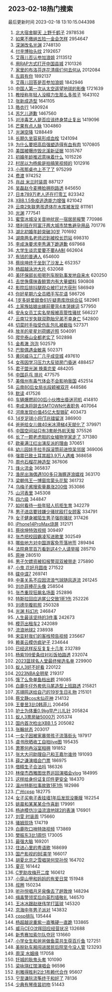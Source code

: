 ## 2023-02-18热门搜索 
最后更新时间 2023-02-18 13:10:15.044398 
1. [北大宿舍聊天 上野千鹤子](https://s.weibo.com/weibo?q=%E5%8C%97%E5%A4%A7%E5%AE%BF%E8%88%8D%E8%81%8A%E5%A4%A9%20%E4%B8%8A%E9%87%8E%E5%8D%83%E9%B9%A4%E5%AD%90&t=31&band_rank=31&Refer=top) 2978536
1. [如果不缴纳五险一金会怎样](https://s.weibo.com/weibo?q=%23%E5%A6%82%E6%9E%9C%E4%B8%8D%E7%BC%B4%E7%BA%B3%E4%BA%94%E9%99%A9%E4%B8%80%E9%87%91%E4%BC%9A%E6%80%8E%E6%A0%B7%23&t=31&band_rank=2&Refer=top) 2954647
1. [深渊改名光渊](https://s.weibo.com/weibo?q=%23%E6%B7%B1%E6%B8%8A%E6%94%B9%E5%90%8D%E5%85%89%E6%B8%8A%23&t=31&band_rank=1&Refer=top) 2748130
1. [付辛博抬头纹](https://s.weibo.com/weibo?q=%E4%BB%98%E8%BE%9B%E5%8D%9A%E6%8A%AC%E5%A4%B4%E7%BA%B9&t=31&band_rank=2&Refer=top) 2192657
1. [艾薇儿否认参加浪姐](https://s.weibo.com/weibo?q=%23%E8%89%BE%E8%96%87%E5%84%BF%E5%90%A6%E8%AE%A4%E5%8F%82%E5%8A%A0%E6%B5%AA%E5%A7%90%23&t=31&band_rank=2&Refer=top) 2113512
1. [用RAP方式打开中国县城](https://s.weibo.com/weibo?q=%23%E7%94%A8RAP%E6%96%B9%E5%BC%8F%E6%89%93%E5%BC%80%E4%B8%AD%E5%9B%BD%E5%8E%BF%E5%9F%8E%23&t=31&band_rank=3&Refer=top) 2101326
1. [家里的布洛芬连花清瘟们何去何从](https://s.weibo.com/weibo?q=%23%E5%AE%B6%E9%87%8C%E7%9A%84%E5%B8%83%E6%B4%9B%E8%8A%AC%E8%BF%9E%E8%8A%B1%E6%B8%85%E7%98%9F%E4%BB%AC%E4%BD%95%E5%8E%BB%E4%BD%95%E4%BB%8E%23&t=31&band_rank=5&Refer=top) 2012084
1. [左肩有你](https://s.weibo.com/weibo?q=%E5%B7%A6%E8%82%A9%E6%9C%89%E4%BD%A0&t=31&band_rank=4&Refer=top) 1892137
1. [艾薇儿回答是否参加浪姐](https://s.weibo.com/weibo?q=%23%E8%89%BE%E8%96%87%E5%84%BF%E5%9B%9E%E7%AD%94%E6%98%AF%E5%90%A6%E5%8F%82%E5%8A%A0%E6%B5%AA%E5%A7%90%23&t=31&band_rank=1&Refer=top) 1842946
1. [中国人第一次从太空遥望地球的影像](https://s.weibo.com/weibo?q=%23%E4%B8%AD%E5%9B%BD%E4%BA%BA%E7%AC%AC%E4%B8%80%E6%AC%A1%E4%BB%8E%E5%A4%AA%E7%A9%BA%E9%81%A5%E6%9C%9B%E5%9C%B0%E7%90%83%E7%9A%84%E5%BD%B1%E5%83%8F%23&t=31&band_rank=3&Refer=top) 1721639
1. [教授称年轻人没精力生那么多孩子](https://s.weibo.com/weibo?q=%23%E6%95%99%E6%8E%88%E7%A7%B0%E5%B9%B4%E8%BD%BB%E4%BA%BA%E6%B2%A1%E7%B2%BE%E5%8A%9B%E7%94%9F%E9%82%A3%E4%B9%88%E5%A4%9A%E5%AD%A9%E5%AD%90%23&t=31&band_rank=6&Refer=top) 1643102
1. [张新成造型](https://s.weibo.com/weibo?q=%E5%BC%A0%E6%96%B0%E6%88%90%E9%80%A0%E5%9E%8B&t=31&band_rank=41&Refer=top) 1641105
1. [皓衣行](https://s.weibo.com/weibo?q=%E7%9A%93%E8%A1%A3%E8%A1%8C&t=31&band_rank=4&Refer=top) 1490924
1. [苏乞儿道歉](https://s.weibo.com/weibo?q=%23%E8%8B%8F%E4%B9%9E%E5%84%BF%E9%81%93%E6%AD%89%23&t=31&band_rank=6&Refer=top) 1467560
1. [对涉毒艺人是否应该终身禁止复出](https://s.weibo.com/weibo?q=%23%E5%AF%B9%E6%B6%89%E6%AF%92%E8%89%BA%E4%BA%BA%E6%98%AF%E5%90%A6%E5%BA%94%E8%AF%A5%E7%BB%88%E8%BA%AB%E7%A6%81%E6%AD%A2%E5%A4%8D%E5%87%BA%23&t=31&band_rank=5&Refer=top) 1419096
1. [芒果有点人脉](https://s.weibo.com/weibo?q=%23%E8%8A%92%E6%9E%9C%E6%9C%89%E7%82%B9%E4%BA%BA%E8%84%89%23&t=31&band_rank=4&Refer=top) 1304860
1. [光渊空降](https://s.weibo.com/weibo?q=%23%E5%85%89%E6%B8%8A%E7%A9%BA%E9%99%8D%23&t=31&band_rank=7&Refer=top) 1288449
1. [长期久坐容易形成血栓](https://s.weibo.com/weibo?q=%23%E9%95%BF%E6%9C%9F%E4%B9%85%E5%9D%90%E5%AE%B9%E6%98%93%E5%BD%A2%E6%88%90%E8%A1%80%E6%A0%93%23&t=31&band_rank=7&Refer=top) 1241094
1. [为什么要把高启强塑造得有血有肉](https://s.weibo.com/weibo?q=%23%E4%B8%BA%E4%BB%80%E4%B9%88%E8%A6%81%E6%8A%8A%E9%AB%98%E5%90%AF%E5%BC%BA%E5%A1%91%E9%80%A0%E5%BE%97%E6%9C%89%E8%A1%80%E6%9C%89%E8%82%89%23&t=31&band_rank=12&Refer=top) 1070805
1. [美国被曝炸毁北溪新证据](https://s.weibo.com/weibo?q=%23%E7%BE%8E%E5%9B%BD%E8%A2%AB%E6%9B%9D%E7%82%B8%E6%AF%81%E5%8C%97%E6%BA%AA%E6%96%B0%E8%AF%81%E6%8D%AE%23&t=31&band_rank=5&Refer=top) 1035767
1. [初婚年龄推迟意味着什么](https://s.weibo.com/weibo?q=%23%E5%88%9D%E5%A9%9A%E5%B9%B4%E9%BE%84%E6%8E%A8%E8%BF%9F%E6%84%8F%E5%91%B3%E7%9D%80%E4%BB%80%E4%B9%88%23&t=31&band_rank=30&Refer=top) 1015226
1. [村民以为杨紫是拍搞笑视频的](https://s.weibo.com/weibo?q=%23%E6%9D%91%E6%B0%91%E4%BB%A5%E4%B8%BA%E6%9D%A8%E7%B4%AB%E6%98%AF%E6%8B%8D%E6%90%9E%E7%AC%91%E8%A7%86%E9%A2%91%E7%9A%84%23&t=31&band_rank=6&Refer=top) 1012916
1. [小孩那桌也上不了了](https://s.weibo.com/weibo?q=%23%E5%B0%8F%E5%AD%A9%E9%82%A3%E6%A1%8C%E4%B9%9F%E4%B8%8A%E4%B8%8D%E4%BA%86%E4%BA%86%23&t=31&band_rank=11&Refer=top) 975299
1. [费渡](https://s.weibo.com/weibo?q=%E8%B4%B9%E6%B8%A1&t=31&band_rank=11&Refer=top) 974252
1. [肖战 米兰时装周](https://s.weibo.com/weibo?q=%E8%82%96%E6%88%98%20%E7%B1%B3%E5%85%B0%E6%97%B6%E8%A3%85%E5%91%A8&t=31&band_rank=7&Refer=top) 887127
1. [吴磊赵今麦捧脸拥抱路透](https://s.weibo.com/weibo?q=%23%E5%90%B4%E7%A3%8A%E8%B5%B5%E4%BB%8A%E9%BA%A6%E6%8D%A7%E8%84%B8%E6%8B%A5%E6%8A%B1%E8%B7%AF%E9%80%8F%23&t=31&band_rank=16&Refer=top) 845650
1. [日本789万老人还在打零工](https://s.weibo.com/weibo?q=%23%E6%97%A5%E6%9C%AC789%E4%B8%87%E8%80%81%E4%BA%BA%E8%BF%98%E5%9C%A8%E6%89%93%E9%9B%B6%E5%B7%A5%23&t=31&band_rank=19&Refer=top) 823342
1. [XBB.1.5免疫逃逸能力增强](https://s.weibo.com/weibo?q=%23XBB.1.5%E5%85%8D%E7%96%AB%E9%80%83%E9%80%B8%E8%83%BD%E5%8A%9B%E5%A2%9E%E5%BC%BA%23&t=31&band_rank=9&Refer=top) 821042
1. [云南2失联男孩遗体在水库被发现](https://s.weibo.com/weibo?q=%23%E4%BA%91%E5%8D%972%E5%A4%B1%E8%81%94%E7%94%B7%E5%AD%A9%E9%81%97%E4%BD%93%E5%9C%A8%E6%B0%B4%E5%BA%93%E8%A2%AB%E5%8F%91%E7%8E%B0%23&t=31&band_rank=31&Refer=top) 811161
1. [光渊](https://s.weibo.com/weibo?q=%E5%85%89%E6%B8%8A&t=31&band_rank=13&Refer=top) 777541
1. [蜜雪冰城没关音响扰民一宿居民报警](https://s.weibo.com/weibo?q=%23%E8%9C%9C%E9%9B%AA%E5%86%B0%E5%9F%8E%E6%B2%A1%E5%85%B3%E9%9F%B3%E5%93%8D%E6%89%B0%E6%B0%91%E4%B8%80%E5%AE%BF%E5%B1%85%E6%B0%91%E6%8A%A5%E8%AD%A6%23&t=31&band_rank=16&Refer=top) 770986
1. [塔利班在阿富汗两大城市禁售避孕用品](https://s.weibo.com/weibo?q=%23%E5%A1%94%E5%88%A9%E7%8F%AD%E5%9C%A8%E9%98%BF%E5%AF%8C%E6%B1%97%E4%B8%A4%E5%A4%A7%E5%9F%8E%E5%B8%82%E7%A6%81%E5%94%AE%E9%81%BF%E5%AD%95%E7%94%A8%E5%93%81%23&t=31&band_rank=23&Refer=top) 701776
1. [湖北初婚年龄突破30岁](https://s.weibo.com/weibo?q=%23%E6%B9%96%E5%8C%97%E5%88%9D%E5%A9%9A%E5%B9%B4%E9%BE%84%E7%AA%81%E7%A0%B430%E5%B2%81%23&t=31&band_rank=36&Refer=top) 701692
1. [湖南两名老师迟到被校长罚站](https://s.weibo.com/weibo?q=%23%E6%B9%96%E5%8D%97%E4%B8%A4%E5%90%8D%E8%80%81%E5%B8%88%E8%BF%9F%E5%88%B0%E8%A2%AB%E6%A0%A1%E9%95%BF%E7%BD%9A%E7%AB%99%23&t=31&band_rank=8&Refer=top) 698310
1. [李成洙要求李秀满下跪道歉](https://s.weibo.com/weibo?q=%23%E6%9D%8E%E6%88%90%E6%B4%99%E8%A6%81%E6%B1%82%E6%9D%8E%E7%A7%80%E6%BB%A1%E4%B8%8B%E8%B7%AA%E9%81%93%E6%AD%89%23&t=31&band_rank=18&Refer=top) 697968
1. [大学生谈恋爱要不要AA制](https://s.weibo.com/weibo?q=%23%E5%A4%A7%E5%AD%A6%E7%94%9F%E8%B0%88%E6%81%8B%E7%88%B1%E8%A6%81%E4%B8%8D%E8%A6%81AA%E5%88%B6%23&t=31&band_rank=40&Refer=top) 662604
1. [有钱的普通人](https://s.weibo.com/weibo?q=%23%E6%9C%89%E9%92%B1%E7%9A%84%E6%99%AE%E9%80%9A%E4%BA%BA%23&t=31&band_rank=17&Refer=top) 654600
1. [蔡徐坤终于坐到了沙发上](https://s.weibo.com/weibo?q=%23%E8%94%A1%E5%BE%90%E5%9D%A4%E7%BB%88%E4%BA%8E%E5%9D%90%E5%88%B0%E4%BA%86%E6%B2%99%E5%8F%91%E4%B8%8A%23&t=31&band_rank=9&Refer=top) 652357
1. [杨超越泳池大片](https://s.weibo.com/weibo?q=%23%E6%9D%A8%E8%B6%85%E8%B6%8A%E6%B3%B3%E6%B1%A0%E5%A4%A7%E7%89%87%23&t=31&band_rank=13&Refer=top) 632068
1. [美环保部长拒喝列车脱轨事发地自来水](https://s.weibo.com/weibo?q=%23%E7%BE%8E%E7%8E%AF%E4%BF%9D%E9%83%A8%E9%95%BF%E6%8B%92%E5%96%9D%E5%88%97%E8%BD%A6%E8%84%B1%E8%BD%A8%E4%BA%8B%E5%8F%91%E5%9C%B0%E8%87%AA%E6%9D%A5%E6%B0%B4%23&t=31&band_rank=9&Refer=top) 620250
1. [去世侏儒抹香鲸胃内有大量塑料](https://s.weibo.com/weibo?q=%23%E5%8E%BB%E4%B8%96%E4%BE%8F%E5%84%92%E6%8A%B9%E9%A6%99%E9%B2%B8%E8%83%83%E5%86%85%E6%9C%89%E5%A4%A7%E9%87%8F%E5%A1%91%E6%96%99%23&t=31&band_rank=18&Refer=top) 590808
1. [影院后排抖腿观众被打对方获刑](https://s.weibo.com/weibo?q=%23%E5%BD%B1%E9%99%A2%E5%90%8E%E6%8E%92%E6%8A%96%E8%85%BF%E8%A7%82%E4%BC%97%E8%A2%AB%E6%89%93%E5%AF%B9%E6%96%B9%E8%8E%B7%E5%88%91%23&t=31&band_rank=15&Refer=top) 586949
1. [你好星期六全员晒手写花语](https://s.weibo.com/weibo?q=%23%E4%BD%A0%E5%A5%BD%E6%98%9F%E6%9C%9F%E5%85%AD%E5%85%A8%E5%91%98%E6%99%92%E6%89%8B%E5%86%99%E8%8A%B1%E8%AF%AD%23&t=31&band_rank=16&Refer=top) 586726
1. [1岁多娃爱甜食61斤疑患库欣综合征](https://s.weibo.com/weibo?q=%231%E5%B2%81%E5%A4%9A%E5%A8%83%E7%88%B1%E7%94%9C%E9%A3%9F61%E6%96%A4%E7%96%91%E6%82%A3%E5%BA%93%E6%AC%A3%E7%BB%BC%E5%90%88%E5%BE%81%23&t=31&band_rank=10&Refer=top) 582961
1. [土家族姑娘出嫁前要背4本哭嫁词](https://s.weibo.com/weibo?q=%23%E5%9C%9F%E5%AE%B6%E6%97%8F%E5%A7%91%E5%A8%98%E5%87%BA%E5%AB%81%E5%89%8D%E8%A6%81%E8%83%8C4%E6%9C%AC%E5%93%AD%E5%AB%81%E8%AF%8D%23&t=31&band_rank=12&Refer=top) 577950
1. [安永女员工实名举报被高管性骚扰](https://s.weibo.com/weibo?q=%23%E5%AE%89%E6%B0%B8%E5%A5%B3%E5%91%98%E5%B7%A5%E5%AE%9E%E5%90%8D%E4%B8%BE%E6%8A%A5%E8%A2%AB%E9%AB%98%E7%AE%A1%E6%80%A7%E9%AA%9A%E6%89%B0%23&t=31&band_rank=11&Refer=top) 566227
1. [云南12岁失联双胞胎兄弟不幸身亡](https://s.weibo.com/weibo?q=%23%E4%BA%91%E5%8D%9712%E5%B2%81%E5%A4%B1%E8%81%94%E5%8F%8C%E8%83%9E%E8%83%8E%E5%85%84%E5%BC%9F%E4%B8%8D%E5%B9%B8%E8%BA%AB%E4%BA%A1%23&t=31&band_rank=12&Refer=top) 542800
1. [切菜时手指受伤乱包扎被截指](https://s.weibo.com/weibo?q=%23%E5%88%87%E8%8F%9C%E6%97%B6%E6%89%8B%E6%8C%87%E5%8F%97%E4%BC%A4%E4%B9%B1%E5%8C%85%E6%89%8E%E8%A2%AB%E6%88%AA%E6%8C%87%23&t=31&band_rank=14&Refer=top) 527371
1. [放羊的星星刘荷娜近照](https://s.weibo.com/weibo?q=%23%E6%94%BE%E7%BE%8A%E7%9A%84%E6%98%9F%E6%98%9F%E5%88%98%E8%8D%B7%E5%A8%9C%E8%BF%91%E7%85%A7%23&t=31&band_rank=13&Refer=top) 504091
1. [爬完泰山全都老实了](https://s.weibo.com/weibo?q=%23%E7%88%AC%E5%AE%8C%E6%B3%B0%E5%B1%B1%E5%85%A8%E9%83%BD%E8%80%81%E5%AE%9E%E4%BA%86%23&t=31&band_rank=26&Refer=top) 502898
1. [金希澈 泡泡](https://s.weibo.com/weibo?q=%E9%87%91%E5%B8%8C%E6%BE%88%20%E6%B3%A1%E6%B3%A1&t=31&band_rank=20&Refer=top) 502579
1. [巴黎偶遇金敏喜](https://s.weibo.com/weibo?q=%E5%B7%B4%E9%BB%8E%E5%81%B6%E9%81%87%E9%87%91%E6%95%8F%E5%96%9C&t=31&band_rank=12&Refer=top) 502371
1. [黄冈威马工厂几乎成空城](https://s.weibo.com/weibo?q=%23%E9%BB%84%E5%86%88%E5%A8%81%E9%A9%AC%E5%B7%A5%E5%8E%82%E5%87%A0%E4%B9%8E%E6%88%90%E7%A9%BA%E5%9F%8E%23&t=31&band_rank=14&Refer=top) 497610
1. [女孩因学习压力大反锁房门昏迷](https://s.weibo.com/weibo?q=%23%E5%A5%B3%E5%AD%A9%E5%9B%A0%E5%AD%A6%E4%B9%A0%E5%8E%8B%E5%8A%9B%E5%A4%A7%E5%8F%8D%E9%94%81%E6%88%BF%E9%97%A8%E6%98%8F%E8%BF%B7%23&t=31&band_rank=48&Refer=top) 488457
1. [君子盟光渊 换乘恋爱](https://s.weibo.com/weibo?q=%E5%90%9B%E5%AD%90%E7%9B%9F%E5%85%89%E6%B8%8A%20%E6%8D%A2%E4%B9%98%E6%81%8B%E7%88%B1&t=31&band_rank=22&Refer=top) 484205
1. [中国乒乓 排片](https://s.weibo.com/weibo?q=%E4%B8%AD%E5%9B%BD%E4%B9%92%E4%B9%93%20%E6%8E%92%E7%89%87&t=31&band_rank=21&Refer=top) 477575
1. [美俄州有毒气体会不会影响我国](https://s.weibo.com/weibo?q=%23%E7%BE%8E%E4%BF%84%E5%B7%9E%E6%9C%89%E6%AF%92%E6%B0%94%E4%BD%93%E4%BC%9A%E4%B8%8D%E4%BC%9A%E5%BD%B1%E5%93%8D%E6%88%91%E5%9B%BD%23&t=31&band_rank=15&Refer=top) 452514
1. [云南80后女局长段颖被双开](https://s.weibo.com/weibo?q=%23%E4%BA%91%E5%8D%9780%E5%90%8E%E5%A5%B3%E5%B1%80%E9%95%BF%E6%AE%B5%E9%A2%96%E8%A2%AB%E5%8F%8C%E5%BC%80%23&t=31&band_rank=14&Refer=top) 448586
1. [默读](https://s.weibo.com/weibo?q=%E9%BB%98%E8%AF%BB&t=31&band_rank=19&Refer=top) 417526
1. [车辆爆燃前00后小伙拽出昏迷司机](https://s.weibo.com/weibo?q=%23%E8%BD%A6%E8%BE%86%E7%88%86%E7%87%83%E5%89%8D00%E5%90%8E%E5%B0%8F%E4%BC%99%E6%8B%BD%E5%87%BA%E6%98%8F%E8%BF%B7%E5%8F%B8%E6%9C%BA%23&t=31&band_rank=17&Refer=top) 414810
1. [李成洙将辞去SMTOWN代表职务](https://s.weibo.com/weibo?q=%23%E6%9D%8E%E6%88%90%E6%B4%99%E5%B0%86%E8%BE%9E%E5%8E%BBSMTOWN%E4%BB%A3%E8%A1%A8%E8%81%8C%E5%8A%A1%23&t=31&band_rank=15&Refer=top) 407064
1. [河南发现价值45亿大型银矿](https://s.weibo.com/weibo?q=%23%E6%B2%B3%E5%8D%97%E5%8F%91%E7%8E%B0%E4%BB%B7%E5%80%BC45%E4%BA%BF%E5%A4%A7%E5%9E%8B%E9%93%B6%E7%9F%BF%23&t=31&band_rank=16&Refer=top) 403473
1. [14岁足球小将邝兆镭留洋](https://s.weibo.com/weibo?q=%2314%E5%B2%81%E8%B6%B3%E7%90%83%E5%B0%8F%E5%B0%86%E9%82%9D%E5%85%86%E9%95%AD%E7%95%99%E6%B4%8B%23&t=31&band_rank=34&Refer=top) 386900
1. [爸爸给女儿做40米冰滑梯4天就化了](https://s.weibo.com/weibo?q=%23%E7%88%B8%E7%88%B8%E7%BB%99%E5%A5%B3%E5%84%BF%E5%81%9A40%E7%B1%B3%E5%86%B0%E6%BB%91%E6%A2%AF4%E5%A4%A9%E5%B0%B1%E5%8C%96%E4%BA%86%23&t=31&band_rank=46&Refer=top) 379971
1. [中国空间站只有3套舱外航天服](https://s.weibo.com/weibo?q=%23%E4%B8%AD%E5%9B%BD%E7%A9%BA%E9%97%B4%E7%AB%99%E5%8F%AA%E6%9C%893%E5%A5%97%E8%88%B1%E5%A4%96%E8%88%AA%E5%A4%A9%E6%9C%8D%23&t=31&band_rank=45&Refer=top) 375526
1. [长了一颗老虎胆的女植物学家走了](https://s.weibo.com/weibo?q=%23%E9%95%BF%E4%BA%86%E4%B8%80%E9%A2%97%E8%80%81%E8%99%8E%E8%83%86%E7%9A%84%E5%A5%B3%E6%A4%8D%E7%89%A9%E5%AD%A6%E5%AE%B6%E8%B5%B0%E4%BA%86%23&t=31&band_rank=17&Refer=top) 371380
1. [欧豪满江红出演反派的理由](https://s.weibo.com/weibo?q=%23%E6%AC%A7%E8%B1%AA%E6%BB%A1%E6%B1%9F%E7%BA%A2%E5%87%BA%E6%BC%94%E5%8F%8D%E6%B4%BE%E7%9A%84%E7%90%86%E7%94%B1%23&t=31&band_rank=25&Refer=top) 370651
1. [幼儿园娃手拉手踩滚筒前进惊呆邻居](https://s.weibo.com/weibo?q=%23%E5%B9%BC%E5%84%BF%E5%9B%AD%E5%A8%83%E6%89%8B%E6%8B%89%E6%89%8B%E8%B8%A9%E6%BB%9A%E7%AD%92%E5%89%8D%E8%BF%9B%E6%83%8A%E5%91%86%E9%82%BB%E5%B1%85%23&t=31&band_rank=25&Refer=top) 369006
1. [强震已致土耳其超3.9万人遇难](https://s.weibo.com/weibo?q=%23%E5%BC%BA%E9%9C%87%E5%B7%B2%E8%87%B4%E5%9C%9F%E8%80%B3%E5%85%B6%E8%B6%853.9%E4%B8%87%E4%BA%BA%E9%81%87%E9%9A%BE%23&t=31&band_rank=22&Refer=top) 368658
1. [周也石榴花神造型](https://s.weibo.com/weibo?q=%23%E5%91%A8%E4%B9%9F%E7%9F%B3%E6%A6%B4%E8%8A%B1%E7%A5%9E%E9%80%A0%E5%9E%8B%23&t=31&band_rank=26&Refer=top) 367606
1. [烽火流金](https://s.weibo.com/weibo?q=%E7%83%BD%E7%81%AB%E6%B5%81%E9%87%91&t=31&band_rank=27&Refer=top) 365837
1. [渔民出海偶遇100多只海豚逐浪嬉戏](https://s.weibo.com/weibo?q=%23%E6%B8%94%E6%B0%91%E5%87%BA%E6%B5%B7%E5%81%B6%E9%81%87100%E5%A4%9A%E5%8F%AA%E6%B5%B7%E8%B1%9A%E9%80%90%E6%B5%AA%E5%AC%89%E6%88%8F%23&t=31&band_rank=31&Refer=top) 363170
1. [梁朝伟王一博窗帘蒙头花絮](https://s.weibo.com/weibo?q=%23%E6%A2%81%E6%9C%9D%E4%BC%9F%E7%8E%8B%E4%B8%80%E5%8D%9A%E7%AA%97%E5%B8%98%E8%92%99%E5%A4%B4%E8%8A%B1%E7%B5%AE%23&t=31&band_rank=29&Refer=top) 361732
1. [乌梅子酱搜索量暴涨200倍](https://s.weibo.com/weibo?q=%23%E4%B9%8C%E6%A2%85%E5%AD%90%E9%85%B1%E6%90%9C%E7%B4%A2%E9%87%8F%E6%9A%B4%E6%B6%A8200%E5%80%8D%23&t=31&band_rank=18&Refer=top) 353086
1. [山河表里](https://s.weibo.com/weibo?q=%E5%B1%B1%E6%B2%B3%E8%A1%A8%E9%87%8C&t=31&band_rank=30&Refer=top) 345308
1. [四六级](https://s.weibo.com/weibo?q=%23%E5%9B%9B%E5%85%AD%E7%BA%A7%23&t=31&band_rank=19&Refer=top) 344847
1. [如何看待一些年轻人抗拒生育](https://s.weibo.com/weibo?q=%23%E5%A6%82%E4%BD%95%E7%9C%8B%E5%BE%85%E4%B8%80%E4%BA%9B%E5%B9%B4%E8%BD%BB%E4%BA%BA%E6%8A%97%E6%8B%92%E7%94%9F%E8%82%B2%23&t=31&band_rank=25&Refer=top) 342279
1. [男子进店要钱嫌少骚扰殴打女顾客](https://s.weibo.com/weibo?q=%23%E7%94%B7%E5%AD%90%E8%BF%9B%E5%BA%97%E8%A6%81%E9%92%B1%E5%AB%8C%E5%B0%91%E9%AA%9A%E6%89%B0%E6%AE%B4%E6%89%93%E5%A5%B3%E9%A1%BE%E5%AE%A2%23&t=31&band_rank=35&Refer=top) 334791
1. [女子健身被陌生男子强抱骚扰](https://s.weibo.com/weibo?q=%23%E5%A5%B3%E5%AD%90%E5%81%A5%E8%BA%AB%E8%A2%AB%E9%99%8C%E7%94%9F%E7%94%B7%E5%AD%90%E5%BC%BA%E6%8A%B1%E9%AA%9A%E6%89%B0%23&t=31&band_rank=33&Refer=top) 317426
1. [iPhone14ProMax烧屏](https://s.weibo.com/weibo?q=%23iPhone14ProMax%E7%83%A7%E5%B1%8F%23&t=31&band_rank=20&Refer=top) 312171
1. [蔡徐坤特效视频](https://s.weibo.com/weibo?q=%23%E8%94%A1%E5%BE%90%E5%9D%A4%E7%89%B9%E6%95%88%E8%A7%86%E9%A2%91%23&t=31&band_rank=27&Refer=top) 309497
1. [张杰把校园霸凌写进歌里](https://s.weibo.com/weibo?q=%23%E5%BC%A0%E6%9D%B0%E6%8A%8A%E6%A0%A1%E5%9B%AD%E9%9C%B8%E5%87%8C%E5%86%99%E8%BF%9B%E6%AD%8C%E9%87%8C%23&t=31&band_rank=30&Refer=top) 302549
1. [哪些地方对中国游客免签落地签](https://s.weibo.com/weibo?q=%23%E5%93%AA%E4%BA%9B%E5%9C%B0%E6%96%B9%E5%AF%B9%E4%B8%AD%E5%9B%BD%E6%B8%B8%E5%AE%A2%E5%85%8D%E7%AD%BE%E8%90%BD%E5%9C%B0%E7%AD%BE%23&t=31&band_rank=26&Refer=top) 289494
1. [法院悬赏百万看到这4个人请举报](https://s.weibo.com/weibo?q=%23%E6%B3%95%E9%99%A2%E6%82%AC%E8%B5%8F%E7%99%BE%E4%B8%87%E7%9C%8B%E5%88%B0%E8%BF%994%E4%B8%AA%E4%BA%BA%E8%AF%B7%E4%B8%BE%E6%8A%A5%23&t=31&band_rank=42&Refer=top) 285710
1. [原神](https://s.weibo.com/weibo?q=%E5%8E%9F%E7%A5%9E&t=31&band_rank=21&Refer=top) 280510
1. [男子欠嫖资被扣报警双双被带走](https://s.weibo.com/weibo?q=%23%E7%94%B7%E5%AD%90%E6%AC%A0%E5%AB%96%E8%B5%84%E8%A2%AB%E6%89%A3%E6%8A%A5%E8%AD%A6%E5%8F%8C%E5%8F%8C%E8%A2%AB%E5%B8%A6%E8%B5%B0%23&t=31&band_rank=25&Refer=top) 275890
1. [小鬼 花好月圆夜](https://s.weibo.com/weibo?q=%E5%B0%8F%E9%AC%BC%20%E8%8A%B1%E5%A5%BD%E6%9C%88%E5%9C%86%E5%A4%9C&t=31&band_rank=28&Refer=top) 271522
1. [碟中谍7](https://s.weibo.com/weibo?q=%E7%A2%9F%E4%B8%AD%E8%B0%8D7&t=31&band_rank=32&Refer=top) 269741
1. [中美关系不应因流浪气球随风逐流](https://s.weibo.com/weibo?q=%23%E4%B8%AD%E7%BE%8E%E5%85%B3%E7%B3%BB%E4%B8%8D%E5%BA%94%E5%9B%A0%E6%B5%81%E6%B5%AA%E6%B0%94%E7%90%83%E9%9A%8F%E9%A3%8E%E9%80%90%E6%B5%81%23&t=31&band_rank=26&Refer=top) 261245
1. [刘亦菲捧花头像](https://s.weibo.com/weibo?q=%E5%88%98%E4%BA%A6%E8%8F%B2%E6%8D%A7%E8%8A%B1%E5%A4%B4%E5%83%8F&t=31&band_rank=22&Refer=top) 258504
1. [张杰重现狂飙名场面](https://s.weibo.com/weibo?q=%23%E5%BC%A0%E6%9D%B0%E9%87%8D%E7%8E%B0%E7%8B%82%E9%A3%99%E5%90%8D%E5%9C%BA%E9%9D%A2%23&t=31&band_rank=23&Refer=top) 252896
1. [特斯拉回应追尾公交致1死1伤](https://s.weibo.com/weibo?q=%23%E7%89%B9%E6%96%AF%E6%8B%89%E5%9B%9E%E5%BA%94%E8%BF%BD%E5%B0%BE%E5%85%AC%E4%BA%A4%E8%87%B41%E6%AD%BB1%E4%BC%A4%23&t=31&band_rank=27&Refer=top) 252226
1. [刘德华腹肌照](https://s.weibo.com/weibo?q=%23%E5%88%98%E5%BE%B7%E5%8D%8E%E8%85%B9%E8%82%8C%E7%85%A7%23&t=31&band_rank=24&Refer=top) 250328
1. [光渊 科幻片](https://s.weibo.com/weibo?q=%E5%85%89%E6%B8%8A%20%E7%A7%91%E5%B9%BB%E7%89%87&t=31&band_rank=28&Refer=top) 246847
1. [人生最该坚持的3件事](https://s.weibo.com/weibo?q=%23%E4%BA%BA%E7%94%9F%E6%9C%80%E8%AF%A5%E5%9D%9A%E6%8C%81%E7%9A%843%E4%BB%B6%E4%BA%8B%23&t=31&band_rank=25&Refer=top) 242673
1. [模范出租车2](https://s.weibo.com/weibo?q=%23%E6%A8%A1%E8%8C%83%E5%87%BA%E7%A7%9F%E8%BD%A62%23&t=31&band_rank=26&Refer=top) 242089
1. [流浪地球2](https://s.weibo.com/weibo?q=%E6%B5%81%E6%B5%AA%E5%9C%B0%E7%90%832&t=31&band_rank=37&Refer=top) 238938
1. [宋亚轩我们的客栈预告视频](https://s.weibo.com/weibo?q=%23%E5%AE%8B%E4%BA%9A%E8%BD%A9%E6%88%91%E4%BB%AC%E7%9A%84%E5%AE%A2%E6%A0%88%E9%A2%84%E5%91%8A%E8%A7%86%E9%A2%91%23&t=31&band_rank=28&Refer=top) 235667
1. [赖美云模仿疯驴子](https://s.weibo.com/weibo?q=%23%E8%B5%96%E7%BE%8E%E4%BA%91%E6%A8%A1%E4%BB%BF%E7%96%AF%E9%A9%B4%E5%AD%90%23&t=31&band_rank=34&Refer=top) 234644
1. [已经这样反反复复十几年](https://s.weibo.com/weibo?q=%23%E5%B7%B2%E7%BB%8F%E8%BF%99%E6%A0%B7%E5%8F%8D%E5%8F%8D%E5%A4%8D%E5%A4%8D%E5%8D%81%E5%87%A0%E5%B9%B4%23&t=31&band_rank=29&Refer=top) 232789
1. [杨紫199爱条纹衬衫饭拍路透](https://s.weibo.com/weibo?q=%23%E6%9D%A8%E7%B4%AB199%E7%88%B1%E6%9D%A1%E7%BA%B9%E8%A1%AC%E8%A1%AB%E9%A5%AD%E6%8B%8D%E8%B7%AF%E9%80%8F%23&t=31&band_rank=18&Refer=top) 232074
1. [2023篮球名人堂最终候选名单](https://s.weibo.com/weibo?q=%232023%E7%AF%AE%E7%90%83%E5%90%8D%E4%BA%BA%E5%A0%82%E6%9C%80%E7%BB%88%E5%80%99%E9%80%89%E5%90%8D%E5%8D%95%23&t=31&band_rank=34&Refer=top) 229900
1. [蚁人3好不好看](https://s.weibo.com/weibo?q=%23%E8%9A%81%E4%BA%BA3%E5%A5%BD%E4%B8%8D%E5%A5%BD%E7%9C%8B%23&t=31&band_rank=30&Refer=top) 220122
1. [2023NBA全明星](https://s.weibo.com/weibo?q=2023NBA%E5%85%A8%E6%98%8E%E6%98%9F&t=31&band_rank=39&Refer=top) 219317
1. [饿了么免单鱼档出题](https://s.weibo.com/weibo?q=%23%E9%A5%BF%E4%BA%86%E4%B9%88%E5%85%8D%E5%8D%95%E9%B1%BC%E6%A1%A3%E5%87%BA%E9%A2%98%23&t=31&band_rank=40&Refer=top) 216085
1. [白鹿牛仔外套低马尾造型上班路透](https://s.weibo.com/weibo?q=%23%E7%99%BD%E9%B9%BF%E7%89%9B%E4%BB%94%E5%A4%96%E5%A5%97%E4%BD%8E%E9%A9%AC%E5%B0%BE%E9%80%A0%E5%9E%8B%E4%B8%8A%E7%8F%AD%E8%B7%AF%E9%80%8F%23&t=31&band_rank=41&Refer=top) 215821
1. [苏翊鸣送给自己的19岁生日礼物](https://s.weibo.com/weibo?q=%23%E8%8B%8F%E7%BF%8A%E9%B8%A3%E9%80%81%E7%BB%99%E8%87%AA%E5%B7%B1%E7%9A%8419%E5%B2%81%E7%94%9F%E6%97%A5%E7%A4%BC%E7%89%A9%23&t=31&band_rank=42&Refer=top) 215101
1. [蔡文静cos水仙花神](https://s.weibo.com/weibo?q=%23%E8%94%A1%E6%96%87%E9%9D%99cos%E6%B0%B4%E4%BB%99%E8%8A%B1%E7%A5%9E%23&t=31&band_rank=31&Refer=top) 214132
1. [王曼昱3比0韩菲儿](https://s.weibo.com/weibo?q=%23%E7%8E%8B%E6%9B%BC%E6%98%B13%E6%AF%940%E9%9F%A9%E8%8F%B2%E5%84%BF%23&t=31&band_rank=35&Refer=top) 206456
1. [护士为体重0.9kg早产儿扎针](https://s.weibo.com/weibo?q=%23%E6%8A%A4%E5%A3%AB%E4%B8%BA%E4%BD%93%E9%87%8D0.9kg%E6%97%A9%E4%BA%A7%E5%84%BF%E6%89%8E%E9%92%88%23&t=31&band_rank=31&Refer=top) 205824
1. [蚁人3票房破5000万](https://s.weibo.com/weibo?q=%23%E8%9A%81%E4%BA%BA3%E7%A5%A8%E6%88%BF%E7%A0%B45000%E4%B8%87%23&t=31&band_rank=37&Refer=top) 205374
1. [国内首次检出XBB.1.5](https://s.weibo.com/weibo?q=%23%E5%9B%BD%E5%86%85%E9%A6%96%E6%AC%A1%E6%A3%80%E5%87%BAXBB.1.5%23&t=31&band_rank=32&Refer=top) 205082
1. [张翰状态](https://s.weibo.com/weibo?q=%23%E5%BC%A0%E7%BF%B0%E7%8A%B6%E6%80%81%23&t=31&band_rank=33&Refer=top) 203017
1. [一女子因被家暴带孩子流落街头](https://s.weibo.com/weibo?q=%23%E4%B8%80%E5%A5%B3%E5%AD%90%E5%9B%A0%E8%A2%AB%E5%AE%B6%E6%9A%B4%E5%B8%A6%E5%AD%A9%E5%AD%90%E6%B5%81%E8%90%BD%E8%A1%97%E5%A4%B4%23&t=31&band_rank=35&Refer=top) 197917
1. [虞书欣晒收工自拍live图](https://s.weibo.com/weibo?q=%23%E8%99%9E%E4%B9%A6%E6%AC%A3%E6%99%92%E6%94%B6%E5%B7%A5%E8%87%AA%E6%8B%8Dlive%E5%9B%BE%23&t=31&band_rank=36&Refer=top) 195435
1. [萧寒何冉浴室相拥](https://s.weibo.com/weibo?q=%23%E8%90%A7%E5%AF%92%E4%BD%95%E5%86%89%E6%B5%B4%E5%AE%A4%E7%9B%B8%E6%8B%A5%23&t=31&band_rank=37&Refer=top) 191852
1. [张大大问助理自己和王嘉尔谁帅](https://s.weibo.com/weibo?q=%23%E5%BC%A0%E5%A4%A7%E5%A4%A7%E9%97%AE%E5%8A%A9%E7%90%86%E8%87%AA%E5%B7%B1%E5%92%8C%E7%8E%8B%E5%98%89%E5%B0%94%E8%B0%81%E5%B8%85%23&t=31&band_rank=12&Refer=top) 191093
1. [薛之谦演唱会门票](https://s.weibo.com/weibo?q=%E8%96%9B%E4%B9%8B%E8%B0%A6%E6%BC%94%E5%94%B1%E4%BC%9A%E9%97%A8%E7%A5%A8&t=31&band_rank=38&Refer=top) 186975
1. [借精生子合法吗](https://s.weibo.com/weibo?q=%23%E5%80%9F%E7%B2%BE%E7%94%9F%E5%AD%90%E5%90%88%E6%B3%95%E5%90%97%23&t=31&band_rank=39&Refer=top) 186326
1. [林俊杰西雅图世界巡回演唱会vlog](https://s.weibo.com/weibo?q=%23%E6%9E%97%E4%BF%8A%E6%9D%B0%E8%A5%BF%E9%9B%85%E5%9B%BE%E4%B8%96%E7%95%8C%E5%B7%A1%E5%9B%9E%E6%BC%94%E5%94%B1%E4%BC%9Avlog%23&t=31&band_rank=35&Refer=top) 184995
1. [这样给身份证复印件更安全](https://s.weibo.com/weibo?q=%23%E8%BF%99%E6%A0%B7%E7%BB%99%E8%BA%AB%E4%BB%BD%E8%AF%81%E5%A4%8D%E5%8D%B0%E4%BB%B6%E6%9B%B4%E5%AE%89%E5%85%A8%23&t=31&band_rank=40&Refer=top) 184370
1. [温州特斯拉事故致1死1伤](https://s.weibo.com/weibo?q=%23%E6%B8%A9%E5%B7%9E%E7%89%B9%E6%96%AF%E6%8B%89%E4%BA%8B%E6%95%85%E8%87%B41%E6%AD%BB1%E4%BC%A4%23&t=31&band_rank=41&Refer=top) 182986
1. [广州cpsp](https://s.weibo.com/weibo?q=%E5%B9%BF%E5%B7%9Ecpsp&t=31&band_rank=42&Refer=top) 182775
1. [女子买电子表挂墙1年后发现没撕膜](https://s.weibo.com/weibo?q=%23%E5%A5%B3%E5%AD%90%E4%B9%B0%E7%94%B5%E5%AD%90%E8%A1%A8%E6%8C%82%E5%A2%991%E5%B9%B4%E5%90%8E%E5%8F%91%E7%8E%B0%E6%B2%A1%E6%92%95%E8%86%9C%23&t=31&band_rank=43&Refer=top) 182254
1. [姚晨和某某某合作喜剧](https://s.weibo.com/weibo?q=%23%E5%A7%9A%E6%99%A8%E5%92%8C%E6%9F%90%E6%9F%90%E6%9F%90%E5%90%88%E4%BD%9C%E5%96%9C%E5%89%A7%23&t=31&band_rank=43&Refer=top) 179991
1. [杨迪模仿沙溢流浪地球2的表演](https://s.weibo.com/weibo?q=%23%E6%9D%A8%E8%BF%AA%E6%A8%A1%E4%BB%BF%E6%B2%99%E6%BA%A2%E6%B5%81%E6%B5%AA%E5%9C%B0%E7%90%832%E7%9A%84%E8%A1%A8%E6%BC%94%23&t=31&band_rank=36&Refer=top) 176901
1. [刘雯 时装周](https://s.weibo.com/weibo?q=%E5%88%98%E9%9B%AF%20%E6%97%B6%E8%A3%85%E5%91%A8&t=31&band_rank=44&Refer=top) 175660
1. [骚姆现场](https://s.weibo.com/weibo?q=%E9%AA%9A%E5%A7%86%E7%8E%B0%E5%9C%BA&t=31&band_rank=35&Refer=top) 174719
1. [白鹿吹口哨特效视频](https://s.weibo.com/weibo?q=%23%E7%99%BD%E9%B9%BF%E5%90%B9%E5%8F%A3%E5%93%A8%E7%89%B9%E6%95%88%E8%A7%86%E9%A2%91%23&t=31&band_rank=47&Refer=top) 173869
1. [樊振东3比1周恺](https://s.weibo.com/weibo?q=%23%E6%A8%8A%E6%8C%AF%E4%B8%9C3%E6%AF%941%E5%91%A8%E6%81%BA%23&t=31&band_rank=48&Refer=top) 173005
1. [最强大脑](https://s.weibo.com/weibo?q=%E6%9C%80%E5%BC%BA%E5%A4%A7%E8%84%91&t=31&band_rank=45&Refer=top) 169201
1. [住进心里的粤语歌](https://s.weibo.com/weibo?q=%23%E4%BD%8F%E8%BF%9B%E5%BF%83%E9%87%8C%E7%9A%84%E7%B2%A4%E8%AF%AD%E6%AD%8C%23&t=31&band_rank=44&Refer=top) 168699
1. [国产影视的BE美学](https://s.weibo.com/weibo?q=%23%E5%9B%BD%E4%BA%A7%E5%BD%B1%E8%A7%86%E7%9A%84BE%E7%BE%8E%E5%AD%A6%23&t=31&band_rank=46&Refer=top) 166017
1. [胡夏北京之雪唱哭何炅孙悦](https://s.weibo.com/weibo?q=%23%E8%83%A1%E5%A4%8F%E5%8C%97%E4%BA%AC%E4%B9%8B%E9%9B%AA%E5%94%B1%E5%93%AD%E4%BD%95%E7%82%85%E5%AD%99%E6%82%A6%23&t=31&band_rank=5&Refer=top) 164702
1. [夏花](https://s.weibo.com/weibo?q=%E5%A4%8F%E8%8A%B1&t=31&band_rank=47&Refer=top) 161442
1. [C罗助攻梅开二度](https://s.weibo.com/weibo?q=%23C%E7%BD%97%E5%8A%A9%E6%94%BB%E6%A2%85%E5%BC%80%E4%BA%8C%E5%BA%A6%23&t=31&band_rank=34&Refer=top) 160612
1. [小穿山甲和妈妈的有爱日常](https://s.weibo.com/weibo?q=%23%E5%B0%8F%E7%A9%BF%E5%B1%B1%E7%94%B2%E5%92%8C%E5%A6%88%E5%A6%88%E7%9A%84%E6%9C%89%E7%88%B1%E6%97%A5%E5%B8%B8%23&t=31&band_rank=44&Refer=top) 151948
1. [叔圈](https://s.weibo.com/weibo?q=%E5%8F%94%E5%9C%88&t=31&band_rank=48&Refer=top) 150234
1. [听孙悦唱月牙泉像去了趟敦煌](https://s.weibo.com/weibo?q=%23%E5%90%AC%E5%AD%99%E6%82%A6%E5%94%B1%E6%9C%88%E7%89%99%E6%B3%89%E5%83%8F%E5%8E%BB%E4%BA%86%E8%B6%9F%E6%95%A6%E7%85%8C%23&t=31&band_rank=41&Refer=top) 148294
1. [缉毒警领奖后向英烈墙敬礼](https://s.weibo.com/weibo?q=%23%E7%BC%89%E6%AF%92%E8%AD%A6%E9%A2%86%E5%A5%96%E5%90%8E%E5%90%91%E8%8B%B1%E7%83%88%E5%A2%99%E6%95%AC%E7%A4%BC%23&t=31&band_rank=41&Refer=top) 146570
1. [王冰冰跟赵继伟学打篮球](https://s.weibo.com/weibo?q=%23%E7%8E%8B%E5%86%B0%E5%86%B0%E8%B7%9F%E8%B5%B5%E7%BB%A7%E4%BC%9F%E5%AD%A6%E6%89%93%E7%AF%AE%E7%90%83%23&t=31&band_rank=26&Refer=top) 145320
1. [京海中年男子派对](https://s.weibo.com/weibo?q=%23%E4%BA%AC%E6%B5%B7%E4%B8%AD%E5%B9%B4%E7%94%B7%E5%AD%90%E6%B4%BE%E5%AF%B9%23&t=31&band_rank=43&Refer=top) 143832
1. [cpsp排队](https://s.weibo.com/weibo?q=cpsp%E6%8E%92%E9%98%9F&t=31&band_rank=46&Refer=top) 135444
1. [杨超越说重紫一直嘴硬一直跪](https://s.weibo.com/weibo?q=%23%E6%9D%A8%E8%B6%85%E8%B6%8A%E8%AF%B4%E9%87%8D%E7%B4%AB%E4%B8%80%E7%9B%B4%E5%98%B4%E7%A1%AC%E4%B8%80%E7%9B%B4%E8%B7%AA%23&t=31&band_rank=49&Refer=top) 133865
1. [威马CEO沈晖回应经营状况](https://s.weibo.com/weibo?q=%23%E5%A8%81%E9%A9%ACCEO%E6%B2%88%E6%99%96%E5%9B%9E%E5%BA%94%E7%BB%8F%E8%90%A5%E7%8A%B6%E5%86%B5%23&t=31&band_rank=47&Refer=top) 132688
1. [新秀赛加索尔队夺冠](https://s.weibo.com/weibo?q=%23%E6%96%B0%E7%A7%80%E8%B5%9B%E5%8A%A0%E7%B4%A2%E5%B0%94%E9%98%9F%E5%A4%BA%E5%86%A0%23&t=31&band_rank=50&Refer=top) 131660
1. [小学女生和爸爸做鱼菜共生获百斤鱼](https://s.weibo.com/weibo?q=%23%E5%B0%8F%E5%AD%A6%E5%A5%B3%E7%94%9F%E5%92%8C%E7%88%B8%E7%88%B8%E5%81%9A%E9%B1%BC%E8%8F%9C%E5%85%B1%E7%94%9F%E8%8E%B7%E7%99%BE%E6%96%A4%E9%B1%BC%23&t=31&band_rank=49&Refer=top) 127251
1. [美脱轨车厢闯进居民后院至今没人管](https://s.weibo.com/weibo?q=%23%E7%BE%8E%E8%84%B1%E8%BD%A8%E8%BD%A6%E5%8E%A2%E9%97%AF%E8%BF%9B%E5%B1%85%E6%B0%91%E5%90%8E%E9%99%A2%E8%87%B3%E4%BB%8A%E6%B2%A1%E4%BA%BA%E7%AE%A1%23&t=31&band_rank=49&Refer=top) 123293
1. [周深 水姻缘](https://s.weibo.com/weibo?q=%E5%91%A8%E6%B7%B1%20%E6%B0%B4%E5%A7%BB%E7%BC%98&t=31&band_rank=49&Refer=top) 117058
1. [钎城的耿鬼头套](https://s.weibo.com/weibo?q=%23%E9%92%8E%E5%9F%8E%E7%9A%84%E8%80%BF%E9%AC%BC%E5%A4%B4%E5%A5%97%23&t=31&band_rank=50&Refer=top) 101090
1. [梁咏琪红馆演唱会](https://s.weibo.com/weibo?q=%E6%A2%81%E5%92%8F%E7%90%AA%E7%BA%A2%E9%A6%86%E6%BC%94%E5%94%B1%E4%BC%9A&t=31&band_rank=37&Refer=top) 96596
1. [利雅得胜利2比1布赖代合作](https://s.weibo.com/weibo?q=%23%E5%88%A9%E9%9B%85%E5%BE%97%E8%83%9C%E5%88%A92%E6%AF%941%E5%B8%83%E8%B5%96%E4%BB%A3%E5%90%88%E4%BD%9C%23&t=31&band_rank=38&Refer=top) 95607
1. [宁至谦阮流筝终于和好了](https://s.weibo.com/weibo?q=%23%E5%AE%81%E8%87%B3%E8%B0%A6%E9%98%AE%E6%B5%81%E7%AD%9D%E7%BB%88%E4%BA%8E%E5%92%8C%E5%A5%BD%E4%BA%86%23&t=31&band_rank=48&Refer=top) 78136
1. [少典有琴夜昙初吻](https://s.weibo.com/weibo?q=%23%E5%B0%91%E5%85%B8%E6%9C%89%E7%90%B4%E5%A4%9C%E6%98%99%E5%88%9D%E5%90%BB%23&t=31&band_rank=43&Refer=top) 51443
